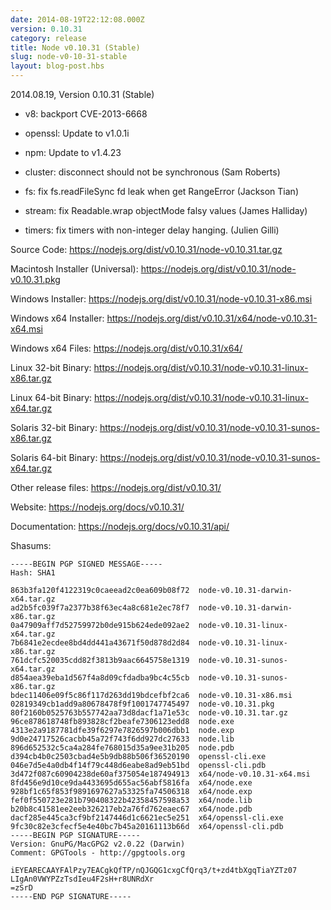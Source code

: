 ```yaml
---
date: 2014-08-19T22:12:08.000Z
version: 0.10.31
category: release
title: Node v0.10.31 (Stable)
slug: node-v0-10-31-stable
layout: blog-post.hbs
---
```


2014.08.19, Version 0.10.31 (Stable)

- v8: backport CVE-2013-6668

- openssl: Update to v1.0.1i

- npm: Update to v1.4.23

- cluster: disconnect should not be synchronous (Sam Roberts)

- fs: fix fs.readFileSync fd leak when get RangeError (Jackson Tian)

- stream: fix Readable.wrap objectMode falsy values (James Halliday)

- timers: fix timers with non-integer delay hanging. (Julien Gilli)

Source Code: https://nodejs.org/dist/v0.10.31/node-v0.10.31.tar.gz

Macintosh Installer (Universal): https://nodejs.org/dist/v0.10.31/node-v0.10.31.pkg

Windows Installer: https://nodejs.org/dist/v0.10.31/node-v0.10.31-x86.msi

Windows x64 Installer: https://nodejs.org/dist/v0.10.31/x64/node-v0.10.31-x64.msi

Windows x64 Files: https://nodejs.org/dist/v0.10.31/x64/

Linux 32-bit Binary: https://nodejs.org/dist/v0.10.31/node-v0.10.31-linux-x86.tar.gz

Linux 64-bit Binary: https://nodejs.org/dist/v0.10.31/node-v0.10.31-linux-x64.tar.gz

Solaris 32-bit Binary: https://nodejs.org/dist/v0.10.31/node-v0.10.31-sunos-x86.tar.gz

Solaris 64-bit Binary: https://nodejs.org/dist/v0.10.31/node-v0.10.31-sunos-x64.tar.gz

Other release files: https://nodejs.org/dist/v0.10.31/

Website: https://nodejs.org/docs/v0.10.31/

Documentation: https://nodejs.org/docs/v0.10.31/api/

Shasums:

```
-----BEGIN PGP SIGNED MESSAGE-----
Hash: SHA1

863b3fa120f4122319c0caeead2c0ea609b08f72  node-v0.10.31-darwin-x64.tar.gz
ad2b5fc039f7a2377b38f63ec4a8c681e2ec78f7  node-v0.10.31-darwin-x86.tar.gz
0a47909aff7d52759972b0de915b624ede092ae2  node-v0.10.31-linux-x64.tar.gz
7b6841e2ecdee8bd4dd441a43671f50d878d2d84  node-v0.10.31-linux-x86.tar.gz
761dcfc520035cdd82f3813b9aac6645758e1319  node-v0.10.31-sunos-x64.tar.gz
d854aea39eba1d567f4a8d09cfdadba9bc4c55cb  node-v0.10.31-sunos-x86.tar.gz
bdec11406e09f5c86f117d263dd19bdcefbf2ca6  node-v0.10.31-x86.msi
02819349cb1add9a80678478f9f1001747745497  node-v0.10.31.pkg
80f2160b0525763b557742aa73d8dacf1a71e53c  node-v0.10.31.tar.gz
96ce878618748fb893828cf2beafe7306123edd8  node.exe
4313e2a9187781dfe39f6297e7826597b006dbb1  node.exp
9d0e24717526cacbb45a72f743f6dd927dc27633  node.lib
896d652532c5ca4a284fe768015d35a9ee31b205  node.pdb
d394cb4b0c2503cbad4e5b9db88b506f36520190  openssl-cli.exe
046e7d5e4a0db4f14f79c448d6eabe8ad9eb51bd  openssl-cli.pdb
3d472f087c60904238de60af375054e187494913  x64/node-v0.10.31-x64.msi
8fd456e9d10ce9da4433695d655ac56abf5816fa  x64/node.exe
928bf1c65f853f9891697627a53325fa74506318  x64/node.exp
fef0f550723e281b790408322b42358457598a53  x64/node.lib
b20b8c41581ee2eeb326217eb2a76fd762eaec67  x64/node.pdb
dacf285e445ca3cf9bf2147446d1c6621ec5e251  x64/openssl-cli.exe
9fc30c82e3cfecf5e4e40bc7b45a20161113b66d  x64/openssl-cli.pdb
-----BEGIN PGP SIGNATURE-----
Version: GnuPG/MacGPG2 v2.0.22 (Darwin)
Comment: GPGTools - http://gpgtools.org

iEYEARECAAYFAlPzy7EACgkQfTP/nQJGQG1cxgCfQrq3/t+zd4tbXgqTiaYZTz07
LIgAn0VWYPZzTsdIeu4F2sH+r8UNRdXr
=zSrD
-----END PGP SIGNATURE-----
```
